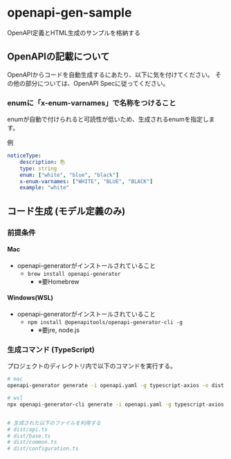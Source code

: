 # openapi-gen-sample

OpenAPI定義とHTML生成のサンプルを格納する

## OpenAPIの記載について

OpenAPIからコードを自動生成するにあたり、以下に気を付けてください。
その他の部分については、OpenAPI Specに従ってください。

### enumに「x-enum-varnames」で名称をつけること

enumが自動で付けられると可読性が低いため、生成されるenumを指定します。

例
```yaml
noticeType:
    description: 色
    type: string
    enum: ["white", "blue", "black"]
    x-enum-varnames: ["WHITE", "BLUE", "BLACK"]
    example: "white"

```

## コード生成 (モデル定義のみ)

### 前提条件
#### Mac
- openapi-generatorがインストールされていること
  - `brew install openapi-generator`
    - ※要Homebrew

#### Windows(WSL)
- openapi-generatorがインストールされていること
  - `npm install @openapitools/openapi-generator-cli -g`
    - ※要jre, node.js

### 生成コマンド (TypeScript)

プロジェクトのディレクトリ内で以下のコマンドを実行する。

```bash
# mac 
openapi-generator generate -i openapi.yaml -g typescript-axios -o dist --global-property models,supportingFiles

# wsl
npx openapi-generator-cli generate -i openapi.yaml -g typescript-axios -o dist --global-property models,supportingFiles


# 生成された以下のファイルを利用する
# dist/api.ts
# dist/base.ts
# dist/common.ts
# dist/configuration.ts
```
